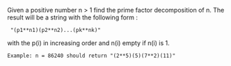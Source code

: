 <p>Given a positive number n &gt; 1 find the prime factor decomposition of n.
The result will be a string with the following form :</p>
<pre><code> "(p1**n1)(p2**n2)...(pk**nk)"
</code></pre>
<p>with the p(i) in increasing order and n(i) empty if
n(i) is 1.</p>
<pre><code>Example: n = 86240 should return "(2**5)(5)(7**2)(11)"
</code></pre>
